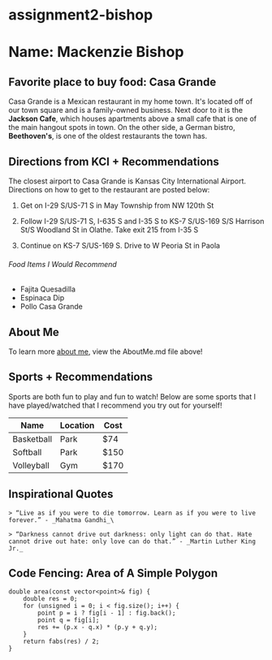 # assignment2-bishop
# Name: Mackenzie Bishop
## Favorite place to buy food: Casa Grande
Casa Grande is a Mexican restaurant in my home town. It's located off of our town square and is a family-owned business. Next door to it is the **Jackson Cafe**, which houses apartments above a small cafe that is one of the main hangout spots in town. On the other side, a German bistro, **Beethoven's**, is one of the oldest restaurants the town has.
## Directions from KCI + Recommendations
The closest airport to Casa Grande is Kansas City International Airport. Directions on how to get to the restaurant are posted below:

1. Get on I-29 S/US-71 S in May Township from NW 120th St

2. Follow I-29 S/US-71 S, I-635 S and I-35 S to KS-7 S/US-169 S/S Harrison St/S Woodland St in Olathe. Take exit 215 from I-35 S

3. Continue on KS-7 S/US-169 S. Drive to W Peoria St in Paola

###### Food Items I Would Recommend
- Fajita Quesadilla
- Espinaca Dip
- Pollo Casa Grande

## About Me
To learn more [about me](https://github.com/mackenziebishop/assignment2-bishop/blob/main/AboutMe.md), view the AboutMe.md file above!

## Sports + Recommendations
Sports are both fun to play and fun to watch! Below are some sports that I have played/watched that I recommend you try out for yourself!

| Name | Location | Cost |
| --- | --- | --- |
| Basketball | Park | $74 | 
| Softball | Park | $150 |
| Volleyball | Gym | $170 |

## Inspirational Quotes
```
> “Live as if you were to die tomorrow. Learn as if you were to live forever.” - _Mahatma Gandhi_\
```
```
> “Darkness cannot drive out darkness: only light can do that. Hate cannot drive out hate: only love can do that.” - _Martin Luther King Jr._
```

## Code Fencing: Area of A Simple Polygon
```
double area(const vector<point>& fig) {
    double res = 0;
    for (unsigned i = 0; i < fig.size(); i++) {
        point p = i ? fig[i - 1] : fig.back();
        point q = fig[i];
        res += (p.x - q.x) * (p.y + q.y);
    }
    return fabs(res) / 2;
}
```

